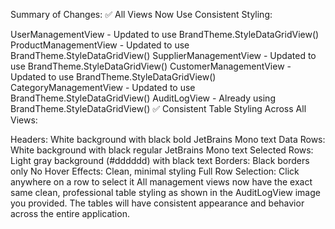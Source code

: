 Summary of Changes:
✅ All Views Now Use Consistent Styling:

UserManagementView - Updated to use BrandTheme.StyleDataGridView()
ProductManagementView - Updated to use BrandTheme.StyleDataGridView()
SupplierManagementView - Updated to use BrandTheme.StyleDataGridView()
CustomerManagementView - Updated to use BrandTheme.StyleDataGridView()
CategoryManagementView - Updated to use BrandTheme.StyleDataGridView()
AuditLogView - Already using BrandTheme.StyleDataGridView()
✅ Consistent Table Styling Across All Views:

Headers: White background with black bold JetBrains Mono text
Data Rows: White background with black regular JetBrains Mono text
Selected Rows: Light gray background (#dddddd) with black text
Borders: Black borders only
No Hover Effects: Clean, minimal styling
Full Row Selection: Click anywhere on a row to select it
All management views now have the exact same clean, professional table styling as shown in the AuditLogView image you provided. The tables will have consistent appearance and behavior across the entire application.